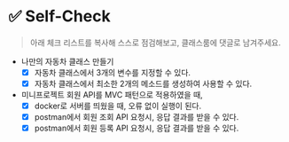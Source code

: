 # ✅ Self-Check

> 아래 체크 리스트를 복사해 스스로 점검해보고, 클래스룸에 댓글로 남겨주세요.

- 나만의 자동차 클래스 만들기
    - [X]  자동차 클래스에서 3개의 변수를 지정할 수 있다.
    - [X]  자동차 클래스에서 최소한 2개의 메소드를 생성하여 사용할 수 있다.
- 미니프로젝트 회원 API를 MVC 패턴으로 적용하였을 때,
    - [X]  docker로 서버를 띄웠을 때, 오류 없이 실행이 된다.
    - [X]  postman에서 회원 조회 API 요청시, 응답 결과를 받을 수 있다.
    - [X]  postman에서 회원 등록 API 요청시, 응답 결과를 받을 수 있다.